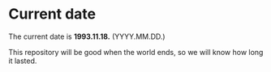 # Current date

The current date is **1993.11.18.** (YYYY.MM.DD.)

This repository will be good when the world ends, so we will know how long it lasted.